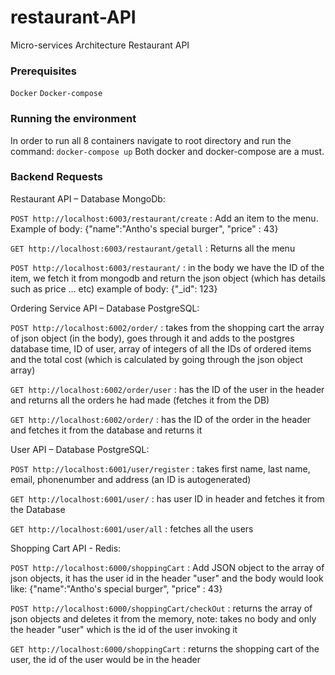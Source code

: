 # restaurant-API
Micro-services Architecture Restaurant API

### Prerequisites

`Docker`
`Docker-compose`

### Running the environment

In order to run all 8 containers navigate to root directory
and run the command:
`docker-compose up`
Both docker and docker-compose are a must.

### Backend Requests
Restaurant API – Database MongoDb:

`POST http://localhost:6003/restaurant/create` : Add an item to the menu. Example of body: {"name":"Antho's special burger", "price" : 43}

`GET http://localhost:6003/restaurant/getall` : Returns all the menu 

`POST http://localhost:6003/restaurant/` : in the body we have the ID of the item, we fetch it from mongodb and return the json object (which has details such as price … etc) example of body: {"_id": 123}

Ordering Service API – Database PostgreSQL:

`POST http://localhost:6002/order/` : takes from the shopping cart the array of json object (in the body), goes through it and adds to the postgres database time, ID of user, array of integers of all the IDs of ordered items and the total cost (which is calculated by going through the json object array) 

`GET http://localhost:6002/order/user` : has the ID of the user in the header and returns all the orders he had made (fetches it from the DB)

`GET http://localhost:6002/order/` : has the ID of the order in the header and fetches it from the database and returns it

User API – Database PostgreSQL: 

`POST http://localhost:6001/user/register` : takes first name, last name, email, phonenumber and address (an ID is autogenerated)

`GET http://localhost:6001/user/` : has user ID in header and fetches it from the Database

`GET http://localhost:6001/user/all` : fetches all the users


Shopping Cart API - Redis: 

`POST http://localhost:6000/shoppingCart` : Add JSON object to the array of json objects, it has the user id in the header "user" and the body would look like: {"name":"Antho's special burger", "price" : 43}

`POST http://localhost:6000/shoppingCart/checkOut` : returns the array of json objects and deletes it from the memory, note: takes no body and only the header "user" which is the id of the user invoking it

`GET http://localhost:6000/shoppingCart` : returns the shopping cart of the user, the id of the user would be in the header
